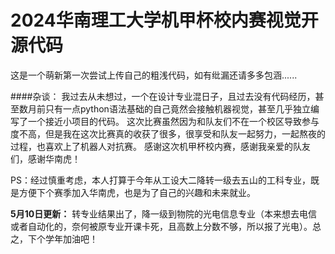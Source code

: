 # 2024华南理工大学机甲杯校内赛视觉开源代码
这是一个萌新第一次尝试上传自己的粗浅代码，如有纰漏还请多多包涵......

####杂谈：
我过去从未想过，一个在设计专业混日子，且过去没有代码经历，甚至数月前只有一点python语法基础的自己竟然会接触机器视觉，甚至几乎独立编写了一个接近小项目的代码。
这次比赛虽然因为和队友们不在一个校区导致参与度不高，但是我在这次比赛真的收获了很多，很享受和队友一起努力，一起熬夜的过程，也喜欢上了机器人对抗赛。
感谢这次机甲杯校内赛，感谢我亲爱的队友们，感谢华南虎！

PS：经过慎重考虑，本人打算于今年从工设大二降转一级去五山的工科专业，既是方便下个赛季加入华南虎，也是为了自己的兴趣和未来就业。

**5月10日更新：** 转专业结果出了，降一级到物院的光电信息专业（本来想去电信或者自动化的，奈何被原专业开课卡死，且高数上分数不够，所以报了光电）。总之，下个学年加油吧！
